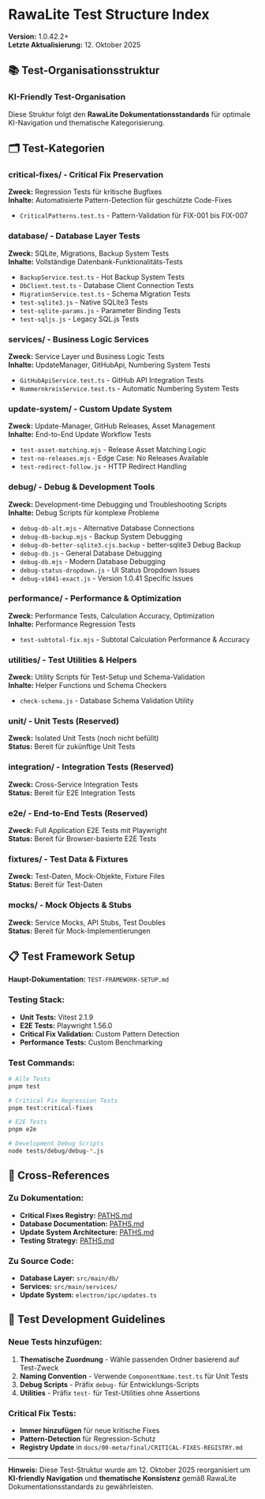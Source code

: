 # RawaLite Test Structure Index

**Version:** 1.0.42.2+  
**Letzte Aktualisierung:** 12. Oktober 2025

## 📚 Test-Organisationsstruktur

### KI-Friendly Test-Organisation
Diese Struktur folgt den **RawaLite Dokumentationsstandards** für optimale KI-Navigation und thematische Kategorisierung.

## 🗂️ **Test-Kategorien**

### **critical-fixes/** - Critical Fix Preservation
**Zweck:** Regression Tests für kritische Bugfixes  
**Inhalte:** Automatisierte Pattern-Detection für geschützte Code-Fixes  
- `CriticalPatterns.test.ts` - Pattern-Validation für FIX-001 bis FIX-007

### **database/** - Database Layer Tests
**Zweck:** SQLite, Migrations, Backup System Tests  
**Inhalte:** Vollständige Datenbank-Funktionalitäts-Tests  
- `BackupService.test.ts` - Hot Backup System Tests
- `DbClient.test.ts` - Database Client Connection Tests  
- `MigrationService.test.ts` - Schema Migration Tests
- `test-sqlite3.js` - Native SQLite3 Tests
- `test-sqlite-params.js` - Parameter Binding Tests
- `test-sqljs.js` - Legacy SQL.js Tests

### **services/** - Business Logic Services
**Zweck:** Service Layer und Business Logic Tests  
**Inhalte:** UpdateManager, GitHubApi, Numbering System Tests  
- `GitHubApiService.test.ts` - GitHub API Integration Tests
- `NummernkreisService.test.ts` - Automatic Numbering System Tests

### **update-system/** - Custom Update System
**Zweck:** Update-Manager, GitHub Releases, Asset Management  
**Inhalte:** End-to-End Update Workflow Tests  
- `test-asset-matching.mjs` - Release Asset Matching Logic
- `test-no-releases.mjs` - Edge Case: No Releases Available
- `test-redirect-follow.js` - HTTP Redirect Handling

### **debug/** - Debug & Development Tools
**Zweck:** Development-time Debugging und Troubleshooting Scripts  
**Inhalte:** Debug Scripts für komplexe Probleme  
- `debug-db-alt.mjs` - Alternative Database Connections
- `debug-db-backup.mjs` - Backup System Debugging
- `debug-db-better-sqlite3.cjs.backup` - better-sqlite3 Debug Backup
- `debug-db.js` - General Database Debugging
- `debug-db.mjs` - Modern Database Debugging
- `debug-status-dropdown.js` - UI Status Dropdown Issues
- `debug-v1041-exact.js` - Version 1.0.41 Specific Issues

### **performance/** - Performance & Optimization
**Zweck:** Performance Tests, Calculation Accuracy, Optimization  
**Inhalte:** Performance Regression Tests  
- `test-subtotal-fix.mjs` - Subtotal Calculation Performance & Accuracy

### **utilities/** - Test Utilities & Helpers
**Zweck:** Utility Scripts für Test-Setup und Schema-Validation  
**Inhalte:** Helper Functions und Schema Checkers  
- `check-schema.js` - Database Schema Validation Utility

### **unit/** - Unit Tests (Reserved)
**Zweck:** Isolated Unit Tests (noch nicht befüllt)  
**Status:** Bereit für zukünftige Unit Tests

### **integration/** - Integration Tests (Reserved)
**Zweck:** Cross-Service Integration Tests  
**Status:** Bereit für E2E Integration Tests

### **e2e/** - End-to-End Tests (Reserved)
**Zweck:** Full Application E2E Tests mit Playwright  
**Status:** Bereit für Browser-basierte E2E Tests

### **fixtures/** - Test Data & Fixtures
**Zweck:** Test-Daten, Mock-Objekte, Fixture Files  
**Status:** Bereit für Test-Daten

### **mocks/** - Mock Objects & Stubs
**Zweck:** Service Mocks, API Stubs, Test Doubles  
**Status:** Bereit für Mock-Implementierungen

## 📋 **Test Framework Setup**

**Haupt-Dokumentation:** `TEST-FRAMEWORK-SETUP.md`

### **Testing Stack:**
- **Unit Tests:** Vitest 2.1.9
- **E2E Tests:** Playwright 1.56.0
- **Critical Fix Validation:** Custom Pattern Detection
- **Performance Tests:** Custom Benchmarking

### **Test Commands:**
```bash
# Alle Tests
pnpm test

# Critical Fix Regression Tests
pnpm test:critical-fixes

# E2E Tests
pnpm e2e

# Development Debug Scripts
node tests/debug/debug-*.js
```

## 🔗 **Cross-References**

### **Zu Dokumentation:**
- **Critical Fixes Registry:** [PATHS.md](../docs/PATHS.md#CRITICAL_FIXES)
- **Database Documentation:** [PATHS.md](../docs/PATHS.md#DATA_INDEX)
- **Update System Architecture:** [PATHS.md](../docs/PATHS.md#UPDATE_SYSTEM_ARCHITECTURE)
- **Testing Strategy:** [PATHS.md](../docs/PATHS.md#TESTING_STANDARDS)

### **Zu Source Code:**
- **Database Layer:** `src/main/db/`
- **Services:** `src/main/services/`
- **Update System:** `electron/ipc/updates.ts`

## 🎯 **Test Development Guidelines**

### **Neue Tests hinzufügen:**
1. **Thematische Zuordnung** - Wähle passenden Ordner basierend auf Test-Zweck
2. **Naming Convention** - Verwende `ComponentName.test.ts` für Unit Tests
3. **Debug Scripts** - Präfix `debug-` für Entwicklungs-Scripts
4. **Utilities** - Präfix `test-` für Test-Utilities ohne Assertions

### **Critical Fix Tests:**
- **Immer hinzufügen** für neue kritische Fixes
- **Pattern-Detection** für Regression-Schutz
- **Registry Update** in `docs/00-meta/final/CRITICAL-FIXES-REGISTRY.md`

---

**Hinweis:** Diese Test-Struktur wurde am 12. Oktober 2025 reorganisiert um **KI-friendly Navigation** und **thematische Konsistenz** gemäß RawaLite Dokumentationsstandards zu gewährleisten.
